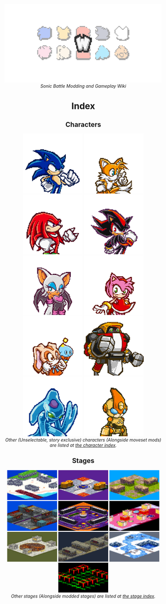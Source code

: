<p align="center">
    <img src="res/logo.png">
    <br>
    <i>Sonic Battle Modding and Gameplay Wiki</i>
</p>

<h1 align="center" class="charName">Index</h1>

<h2 id="characters" align="center">Characters</h2>

<p align="center">
    <a href="?a=characters/sonic"><img src="res/portraits/sonic.png"></a>
    <a href="?a=characters/tails"><img src="res/portraits/tails.png"></a>
    <a href="?a=characters/knuckles"><img src="res/portraits/knuckles.png"></a>
    <a href="?a=characters/shadow"><img src="res/portraits/shadow.png"></a>
    <a href="?a=characters/rouge"><img src="res/portraits/rouge.png"></a>
    <a href="?a=characters/amy"><img src="res/portraits/amy.png"></a>
    <a href="?a=characters/cream"><img src="res/portraits/cream.png"></a>
    <a href="?a=characters/gamma"><img src="res/portraits/gamma.png"></a>
    <a href="?a=characters/chaos"><img src="res/portraits/chaos.png"></a>
    <a href="?a=characters/emerl"><img src="res/portraits/emerl.png"></a>
    <br>
    <i>Other (Unselectable, story exclusive) characters (Alongside moveset mods) are listed at <a href="?a=characters/index">the character index</a>.</i>
</p>

<h2 id="stages" align="center">Stages</h2>

<p align="center">
    <a href="?a=stages/emeraldbeach"><img src="res/stages/emeraldbeach.png"></a>
    <a href="?a=stages/tailslab"><img src="res/stages/tailslab.png"></a>
    <a href="?a=stages/chaoruins"><img src="res/stages/chaoruins.png"></a>
    <a href="?a=stages/battlehighway"><img src="res/stages/battlehighway.png"></a>
    <a href="?a=stages/clubrouge"><img src="res/stages/clubrouge.png"></a>
    <a href="?a=stages/amysroom"><img src="res/stages/amysroom.png"></a>
    <a href="?a=stages/library"><img src="res/stages/library.png"></a>
    <a href="?a=stages/metaldepot"><img src="res/stages/metaldepot.png"></a>
    <a href="?a=stages/holysummit"><img src="res/stages/holysummit.png"></a>
    <a href="?a=stages/colosseum"><img src="res/stages/colosseum.png"></a>
    <br>
    <i>Other stages (Alongside modded stages) are listed at <a href="?a=stages/index">the stage index</a>.</i>
</p>